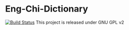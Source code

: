 Eng-Chi-Dictionary
==================
[![Build Status](https://travis-ci.org/ming030890/Eng-Chi-Dictionary.svg?branch=master)](https://travis-ci.org/ming030890/Eng-Chi-Dictionary)
This project is released under GNU GPL v2
